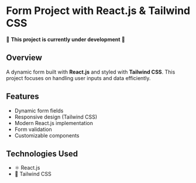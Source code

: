 # Form Project with React.js & Tailwind CSS

🚧 **This project is currently under development** 🚧

## Overview
A dynamic form built with **React.js** and styled with **Tailwind CSS**. This project focuses on handling user inputs and data efficiently.

## Features
- Dynamic form fields
- Responsive design (Tailwind CSS)
- Modern React.js implementation
- Form validation
- Customizable components

## Technologies Used
- ⚛️ React.js
- 🎨 Tailwind CSS